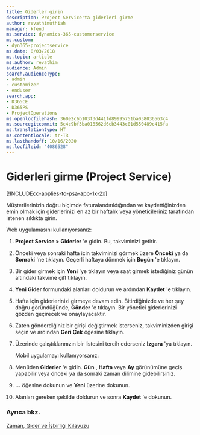 ```yaml
---
title: Giderler girin
description: Project Service'ta giderleri girme
author: revathimuthiah
manager: kfend
ms.service: dynamics-365-customerservice
ms.custom:
- dyn365-projectservice
ms.date: 8/03/2018
ms.topic: article
ms.author: revathim
audience: Admin
search.audienceType:
- admin
- customizer
- enduser
search.app:
- D365CE
- D365PS
- ProjectOperations
ms.openlocfilehash: 360e2c6b103f3d441fd89995751ba038036563c4
ms.sourcegitcommit: 5c4c9bf3ba018562d6cb3443c01d550489c415fa
ms.translationtype: HT
ms.contentlocale: tr-TR
ms.lasthandoff: 10/16/2020
ms.locfileid: "4086528"
---
```

# <a name="enter-expenses-project-service"></a>Giderleri girme (Project Service)

[!INCLUDE[cc-applies-to-psa-app-1x-2x](../includes/cc-applies-to-psa-app-1x-2x.md)]

Müşterilerinizin doğru biçimde faturalandırıldığından ve kaydettiğinizden emin olmak için giderlerinizi en az bir haftalık veya yöneticileriniz tarafından istenen sıklıkta girin.  
  
 Web uygulamasını kullanıyorsanız:  
  
1. **Project Service > Giderler** 'e gidin. Bu, takviminizi getirir.  
  
2. Önceki veya sonraki hafta için takviminizi görmek üzere **Önceki** ya da **Sonraki** 'ne tıklayın. Geçerli haftaya dönmek için **Bugün** 'e tıklayın.  
  
3. Bir gider girmek için **Yeni** 'ye tıklayın veya saat girmek istediğiniz günün altındaki takvime çift tıklayın.  
  
4. **Yeni Gider** formundaki alanları doldurun ve ardından **Kaydet** 'e tıklayın.  
  
5. Hafta için giderlerinizi girmeye devam edin. Bitirdiğinizde ve her şey doğru göründüğünde, **Gönder** 'e tıklayın. Bir yönetici giderlerinizi gözden geçirecek ve onaylayacaktır.  
  
6. Zaten gönderdiğiniz bir girişi değiştirmek isterseniz, takviminizden girişi seçin ve ardından **Geri Çek** öğesine tıklayın.  
  
7. Üzerinde çalıştıklarınızın bir listesini tercih ederseniz **Izgara** 'ya tıklayın.  
  
   Mobil uygulamayı kullanıyorsanız:  
  
8. Menüden **Giderler** 'e gidin.     **Gün** , **Hafta** veya **Ay** görünümüne geçiş yapabilir veya önceki ya da sonraki zaman dilimine gidebilirsiniz.  
  
9. **…** öğesine dokunun ve **Yeni** üzerine dokunun.  
  
10. Alanları gereken şekilde doldurun ve sonra **Kaydet** 'e dokunun.  
  
### <a name="see-also"></a>Ayrıca bkz.  
 [Zaman, Gider ve İşbirliği Kılavuzu](../psa/time-expense-collaboration-guide.md)

